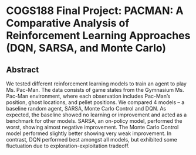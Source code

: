 # COGS188 Final Project: PACMAN: A Comparative Analysis of Reinforcement Learning Approaches (DQN, SARSA, and Monte Carlo)


## Abstract 
We tested different reinforcement learning models to train an agent to play Ms. Pac-Man. The data consists of game states from the Gymnasium Ms. Pac-Man environment, where each observation includes Pac-Man’s position, ghost locations, and pellet positions. We compared 4 models – a baseline random agent, SARSA, Monte Carlo Control and DQN. As expected, the baseline showed no learning or improvement and acted as a benchmark for other models. SARSA, an on-policy model, performed the worst, showing almost negative improvement. The Monte Carlo Control model performed slightly better showing very weak improvement. In contrast, DQN performed best amongst all models, but exhibited some fluctuation due to exploration-exploitation tradeoff. 
